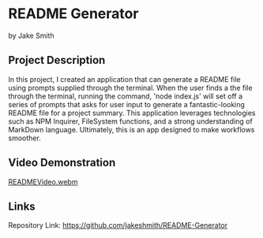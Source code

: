 # README Generator
by Jake Smith

## Project Description
In this project, I created an application that can generate a README file using prompts supplied through the terminal. When the user finds a the file through the terminal, running
the command, 'node index.js' will set off a series of prompts that asks for user input to generate a fantastic-looking README file for a project summary. This application leverages
technologies such as NPM Inquirer, FileSystem functions, and a strong understanding of MarkDown language. Ultimately, this is an app designed to make workflows smoother.

## Video Demonstration
[READMEVideo.webm](https://github.com/jakeshmith/README-Generator/assets/153260507/b67563cd-ca39-48eb-8aa9-ddb9eec21135)

## Links
Repository Link: https://github.com/jakeshmith/README-Generator
